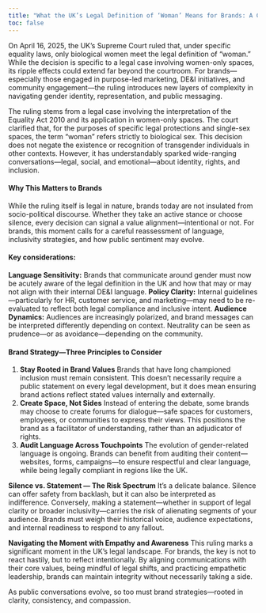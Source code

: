 ```yaml
---
title: "What the UK’s Legal Definition of ‘Woman’ Means for Brands: A Communications Perspective"
toc: false
---
```

On April 16, 2025, the UK’s Supreme Court ruled that, under specific equality laws, only biological women meet the legal definition of “woman.” While the decision is specific to a legal case involving women-only spaces, its ripple effects could extend far beyond the courtroom. For brands—especially those engaged in purpose-led marketing, DE&I initiatives, and community engagement—the ruling introduces new layers of complexity in navigating gender identity, representation, and public messaging.

The ruling stems from a legal case involving the interpretation of the Equality Act 2010 and its application in women-only spaces. The court clarified that, for the purposes of specific legal protections and single-sex spaces, the term “woman” refers strictly to biological sex.
This decision does not negate the existence or recognition of transgender individuals in other contexts. However, it has understandably sparked wide-ranging conversations—legal, social, and emotional—about identity, rights, and inclusion.

#### Why This Matters to Brands
While the ruling itself is legal in nature, brands today are not insulated from socio-political discourse. Whether they take an active stance or choose silence, every decision can signal a value alignment—intentional or not. For brands, this moment calls for a careful reassessment of language, inclusivity strategies, and how public sentiment may evolve.

#### Key considerations:
**Language Sensitivity:** Brands that communicate around gender must now be acutely aware of the legal definition in the UK and how that may or may not align with their internal DE&I language.
**Policy Clarity:** Internal guidelines—particularly for HR, customer service, and marketing—may need to be re-evaluated to reflect both legal compliance and inclusive intent.
**Audience Dynamics:** Audiences are increasingly polarized, and brand messages can be interpreted differently depending on context. Neutrality can be seen as prudence—or as avoidance—depending on the community.

#### Brand Strategy—Three Principles to Consider
1. **Stay Rooted in Brand Values**
Brands that have long championed inclusion must remain consistent. This doesn’t necessarily require a public statement on every legal development, but it does mean ensuring brand actions reflect stated values internally and externally.
2. **Create Space, Not Sides**
Instead of entering the debate, some brands may choose to create forums for dialogue—safe spaces for customers, employees, or communities to express their views. This positions the brand as a facilitator of understanding, rather than an adjudicator of rights.
3. **Audit Language Across Touchpoints**
The evolution of gender-related language is ongoing. Brands can benefit from auditing their content—websites, forms, campaigns—to ensure respectful and clear language, while being legally compliant in regions like the UK.

**Silence vs. Statement — The Risk Spectrum**
It’s a delicate balance. Silence can offer safety from backlash, but it can also be interpreted as indifference. Conversely, making a statement—whether in support of legal clarity or broader inclusivity—carries the risk of alienating segments of your audience. Brands must weigh their historical voice, audience expectations, and internal readiness to respond to any fallout.

**Navigating the Moment with Empathy and Awareness**
This ruling marks a significant moment in the UK’s legal landscape. For brands, the key is not to react hastily, but to reflect intentionally. By aligning communications with their core values, being mindful of legal shifts, and practicing empathetic leadership, brands can maintain integrity without necessarily taking a side.

As public conversations evolve, so too must brand strategies—rooted in clarity, consistency, and compassion.
